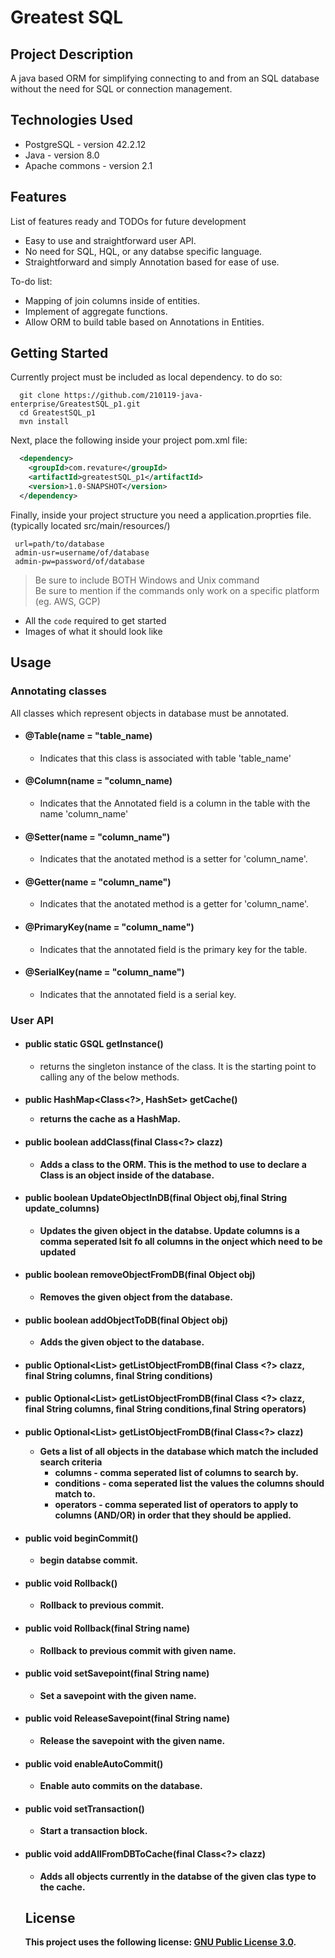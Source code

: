 # Greatest SQL

## Project Description
A java based ORM for simplifying connecting to and from an SQL database without the need for SQL or connection management. 

## Technologies Used

* PostgreSQL - version 42.2.12  
* Java - version 8.0  
* Apache commons - version 2.1  

## Features

List of features ready and TODOs for future development  
* Easy to use and straightforward user API.  
* No need for SQL, HQL, or any databse specific language.  
* Straightforward and simply Annotation based for ease of use. 

To-do list:  
* Mapping of join columns inside of entities.    
* Implement of aggregate functions.  
* Allow ORM to build table based on Annotations in Entities.  

## Getting Started  
Currently project must be included as local dependency. to do so:
```shell
  git clone https://github.com/210119-java-enterprise/GreatestSQL_p1.git
  cd GreatestSQL_p1
  mvn install
```
Next, place the following inside your project pom.xml file:
```XML
  <dependency>
    <groupId>com.revature</groupId>
    <artifactId>greatestSQL_p1</artifactId>
    <version>1.0-SNAPSHOT</version>
  </dependency>

```

Finally, inside your project structure you need a application.proprties file. 
 (typically located src/main/resources/)
 ``` 
  url=path/to/database
  admin-usr=username/of/database
  admin-pw=password/of/database

 ```

> Be sure to include BOTH Windows and Unix command  
> Be sure to mention if the commands only work on a specific platform (eg. AWS, GCP)

- All the `code` required to get started
- Images of what it should look like

## Usage  
  ### Annotating classes  
  All classes which represent objects in database must be annotated.
   - #### @Table(name = "table_name)  
      - Indicates that this class is associated with table 'table_name'  
   - #### @Column(name = "column_name)  
      - Indicates that the Annotated field is a column in the table with the name 'column_name'  
   - #### @Setter(name = "column_name")  
      - Indicates that the anotated method is a setter for 'column_name'.  
   - #### @Getter(name = "column_name")  
      - Indicates that the anotated method is a getter for 'column_name'.  
   - #### @PrimaryKey(name = "column_name") 
      - Indicates that the annotated field is the primary key for the table.
   - #### @SerialKey(name = "column_name") 
      - Indicates that the annotated field is a serial key.

  ### User API  
  
  - #### public static GSQL getInstance()  
      - returns the singleton instance of the class. It is the starting point to calling any of the below methods.   
  - #### public HashMap<Class<?>, HashSet<Object>> getCache()  
      - returns the cache as a HashMap.  
  - #### public boolean addClass(final Class<?> clazz)  
      - Adds a class to the ORM. This is the method to use to declare a Class is an object inside of the database.  
  - #### public boolean UpdateObjectInDB(final Object obj,final String update_columns)  
      - Updates the given object in the databse. Update columns is a comma seperated lsit fo all columns in the onject which need to be updated
  - #### public boolean removeObjectFromDB(final Object obj)  
      - Removes the given object from the database.  
  - #### public boolean addObjectToDB(final Object obj)  
      - Adds the given object to the database.  
  - #### public Optional<List<Object>> getListObjectFromDB(final Class <?> clazz, final String columns, final String conditions)  
  - #### public Optional<List<Object>> getListObjectFromDB(final Class <?> clazz, final String columns, final String conditions,final String operators)  
  - #### public Optional<List<Object>> getListObjectFromDB(final Class<?> clazz)  
      - Gets a list of all objects in the database which match the included search criteria  
          - columns - comma seperated list of columns to search by.  
          - conditions - coma seperated list the values the columns should match to.  
          - operators - comma seperated list of operators to apply to columns (AND/OR) in order that they should be applied.
  - #### public void beginCommit()  
      - begin databse commit.  
  - #### public void Rollback()  
      - Rollback to previous commit.  
  - #### public void Rollback(final String name)  
      - Rollback to previous commit with given name.  
  - #### public void setSavepoint(final String name)  
      - Set a savepoint with the given name.  
  - #### public void ReleaseSavepoint(final String name)  
      - Release the savepoint with the given name.  
  - #### public void enableAutoCommit()  
      - Enable auto commits on the database.  
  - #### public void setTransaction()  
      - Start a transaction block.
  - #### public void addAllFromDBToCache(final Class<?> clazz)  
      - Adds all objects currently in the databse of the given clas type to the cache.   


## License

This project uses the following license: [GNU Public License 3.0](https://www.gnu.org/licenses/gpl-3.0.en.html).

